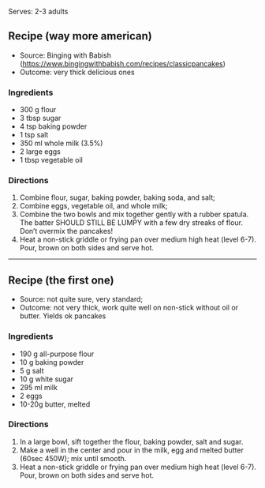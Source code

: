Serves: 2-3 adults

## Recipe (way more american)

* Source: Binging with Babish (https://www.bingingwithbabish.com/recipes/classicpancakes)
* Outcome: very thick delicious ones

### Ingredients

* 300 g flour
* 3 tbsp sugar
* 4 tsp baking powder
* 1 tsp salt
* 350 ml whole milk (3.5%)
* 2 large eggs
* 1 tbsp vegetable oil

### Directions

1. Combine flour, sugar, baking powder, baking soda, and salt;
2. Combine eggs, vegetable oil, and whole milk;
3. Combine the two bowls and mix together gently with a rubber spatula. The batter SHOULD STILL BE LUMPY with a few dry streaks of flour. Don’t overmix the pancakes!
4. Heat a non-stick griddle or frying pan over medium high heat (level 6-7). Pour, brown on both sides and serve hot.

---

## Recipe (the first one)

* Source: not quite sure, very standard;
* Outcome: not very thick, work quite well on non-stick without oil or butter. Yields ok pancakes

### Ingredients 

* 190 g all-purpose flour
* 10 g baking powder
* 5 g salt
* 10 g white sugar
* 295 ml milk
* 2 eggs
* 10-20g butter, melted

### Directions

1. In a large bowl, sift together the flour, baking powder, salt and sugar.  
2. Make a well in the center and pour in the milk, egg and melted butter (60sec 450W); mix until smooth.  
3. Heat a non-stick griddle or frying pan over medium high heat (level 6-7). Pour, brown on both sides and serve hot.
